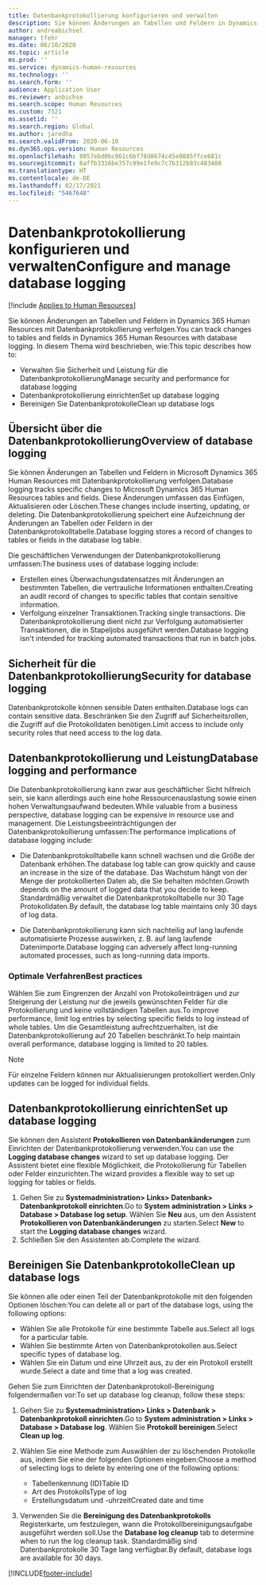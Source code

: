 ```yaml
---
title: Datenbankprotokollierung konfigurieren und verwalten
description: Sie können Änderungen an Tabellen und Feldern in Dynamics 365 Human Resources mit Datenbankprotokollierung verfolgen.
author: andreabichsel
manager: tfehr
ms.date: 06/10/2020
ms.topic: article
ms.prod: ''
ms.service: dynamics-human-resources
ms.technology: ''
ms.search.form: ''
audience: Application User
ms.reviewer: anbichse
ms.search.scope: Human Resources
ms.custom: 7521
ms.assetid: ''
ms.search.region: Global
ms.author: jaredha
ms.search.validFrom: 2020-06-10
ms.dyn365.ops.version: Human Resources
ms.openlocfilehash: 8057ebd0bc061c6bf78d8674c45e0885ffce681c
ms.sourcegitcommit: 6affb3316be757c99e1fe9c7c7b312b93c483408
ms.translationtype: HT
ms.contentlocale: de-DE
ms.lasthandoff: 02/17/2021
ms.locfileid: "5467648"
---
```

# <a name="configure-and-manage-database-logging"></a><span data-ttu-id="93dee-103">Datenbankprotokollierung konfigurieren und verwalten</span><span class="sxs-lookup"><span data-stu-id="93dee-103">Configure and manage database logging</span></span>

[!include [Applies to Human Resources](../includes/applies-to-hr.md)]

<span data-ttu-id="93dee-104">Sie können Änderungen an Tabellen und Feldern in Dynamics 365 Human Resources mit Datenbankprotokollierung verfolgen.</span><span class="sxs-lookup"><span data-stu-id="93dee-104">You can track changes to tables and fields in Dynamics 365 Human Resources with database logging.</span></span> <span data-ttu-id="93dee-105">In diesem Thema wird beschrieben, wie:</span><span class="sxs-lookup"><span data-stu-id="93dee-105">This topic describes how to:</span></span>

- <span data-ttu-id="93dee-106">Verwalten Sie Sicherheit und Leistung für die Datenbankprotokollierung</span><span class="sxs-lookup"><span data-stu-id="93dee-106">Manage security and performance for database logging</span></span>
- <span data-ttu-id="93dee-107">Datenbankprotokollierung einrichten</span><span class="sxs-lookup"><span data-stu-id="93dee-107">Set up database logging</span></span>
- <span data-ttu-id="93dee-108">Bereinigen Sie Datenbankprotokolle</span><span class="sxs-lookup"><span data-stu-id="93dee-108">Clean up database logs</span></span>

## <a name="overview-of-database-logging"></a><span data-ttu-id="93dee-109">Übersicht über die Datenbankprotokollierung</span><span class="sxs-lookup"><span data-stu-id="93dee-109">Overview of database logging</span></span>

<span data-ttu-id="93dee-110">Sie können Änderungen an Tabellen und Feldern in Microsoft Dynamics 365 Human Resources mit Datenbankprotokollierung verfolgen.</span><span class="sxs-lookup"><span data-stu-id="93dee-110">Database logging tracks specific changes to Microsoft Dynamics 365 Human Resources tables and fields.</span></span> <span data-ttu-id="93dee-111">Diese Änderungen umfassen das Einfügen, Aktualisieren oder Löschen.</span><span class="sxs-lookup"><span data-stu-id="93dee-111">These changes include inserting, updating, or deleting.</span></span> <span data-ttu-id="93dee-112">Die Datenbankprotokollierung speichert eine Aufzeichnung der Änderungen an Tabellen oder Feldern in der Datenbankprotokolltabelle.</span><span class="sxs-lookup"><span data-stu-id="93dee-112">Database logging stores a record of changes to tables or fields in the database log table.</span></span>

<span data-ttu-id="93dee-113">Die geschäftlichen Verwendungen der Datenbankprotokollierung umfassen:</span><span class="sxs-lookup"><span data-stu-id="93dee-113">The business uses of database logging include:</span></span>

- <span data-ttu-id="93dee-114">Erstellen eines Überwachungsdatensatzes mit Änderungen an bestimmten Tabellen, die vertrauliche Informationen enthalten.</span><span class="sxs-lookup"><span data-stu-id="93dee-114">Creating an audit record of changes to specific tables that contain sensitive information.</span></span>
- <span data-ttu-id="93dee-115">Verfolgung einzelner Transaktionen.</span><span class="sxs-lookup"><span data-stu-id="93dee-115">Tracking single transactions.</span></span> <span data-ttu-id="93dee-116">Die Datenbankprotokollierung dient nicht zur Verfolgung automatisierter Transaktionen, die in Stapeljobs ausgeführt werden.</span><span class="sxs-lookup"><span data-stu-id="93dee-116">Database logging isn't intended for tracking automated transactions that run in batch jobs.</span></span>

## <a name="security-for-database-logging"></a><span data-ttu-id="93dee-117">Sicherheit für die Datenbankprotokollierung</span><span class="sxs-lookup"><span data-stu-id="93dee-117">Security for database logging</span></span>

<span data-ttu-id="93dee-118">Datenbankprotokolle können sensible Daten enthalten.</span><span class="sxs-lookup"><span data-stu-id="93dee-118">Database logs can contain sensitive data.</span></span> <span data-ttu-id="93dee-119">Beschränken Sie den Zugriff auf Sicherheitsrollen, die Zugriff auf die Protokolldaten benötigen.</span><span class="sxs-lookup"><span data-stu-id="93dee-119">Limit access to include only security roles that need access to the log data.</span></span>

## <a name="database-logging-and-performance"></a><span data-ttu-id="93dee-120">Datenbankprotokollierung und Leistung</span><span class="sxs-lookup"><span data-stu-id="93dee-120">Database logging and performance</span></span>

<span data-ttu-id="93dee-121">Die Datenbankprotokollierung kann zwar aus geschäftlicher Sicht hilfreich sein, sie kann allerdings auch eine hohe Ressourcenauslastung sowie einen hohen Verwaltungsaufwand bedeuten.</span><span class="sxs-lookup"><span data-stu-id="93dee-121">While valuable from a business perspective, database logging can be expensive in resource use and management.</span></span> <span data-ttu-id="93dee-122">Die Leistungsbeeinträchtigungen der Datenbankprotokollierung umfassen:</span><span class="sxs-lookup"><span data-stu-id="93dee-122">The performance implications of database logging include:</span></span>

- <span data-ttu-id="93dee-123">Die Datenbankprotokolltabelle kann schnell wachsen und die Größe der Datenbank erhöhen.</span><span class="sxs-lookup"><span data-stu-id="93dee-123">The database log table can grow quickly and cause an increase in the size of the database.</span></span> <span data-ttu-id="93dee-124">Das Wachstum hängt von der Menge der protokollierten Daten ab, die Sie behalten möchten.</span><span class="sxs-lookup"><span data-stu-id="93dee-124">Growth depends on the amount of logged data that you decide to keep.</span></span> <span data-ttu-id="93dee-125">Standardmäßig verwaltet die Datenbankprotokolltabelle nur 30 Tage Protokolldaten.</span><span class="sxs-lookup"><span data-stu-id="93dee-125">By default, the database log table maintains only 30 days of log data.</span></span> 

- <span data-ttu-id="93dee-126">Die Datenbankprotokollierung kann sich nachteilig auf lang laufende automatisierte Prozesse auswirken, z. B. auf lang laufende Datenimporte.</span><span class="sxs-lookup"><span data-stu-id="93dee-126">Database logging can adversely affect long-running automated processes, such as long-running data imports.</span></span>

### <a name="best-practices"></a><span data-ttu-id="93dee-127">Optimale Verfahren</span><span class="sxs-lookup"><span data-stu-id="93dee-127">Best practices</span></span>

<span data-ttu-id="93dee-128">Wählen Sie zum Eingrenzen der Anzahl von Protokolleinträgen und zur Steigerung der Leistung nur die jeweils gewünschten Felder für die Protokollierung und keine vollständigen Tabellen aus.</span><span class="sxs-lookup"><span data-stu-id="93dee-128">To improve performance, limit log entries by selecting specific fields to log instead of whole tables.</span></span> <span data-ttu-id="93dee-129">Um die Gesamtleistung aufrechtzuerhalten, ist die Datenbankprotokollierung auf 20 Tabellen beschränkt.</span><span class="sxs-lookup"><span data-stu-id="93dee-129">To help maintain overall performance, database logging is limited to 20 tables.</span></span>

> [!NOTE]
> <span data-ttu-id="93dee-130">Für einzelne Feldern können nur Aktualisierungen protokolliert werden.</span><span class="sxs-lookup"><span data-stu-id="93dee-130">Only updates can be logged for individual fields.</span></span>

## <a name="set-up-database-logging"></a><span data-ttu-id="93dee-131">Datenbankprotokollierung einrichten</span><span class="sxs-lookup"><span data-stu-id="93dee-131">Set up database logging</span></span>

<span data-ttu-id="93dee-132">Sie können den Assistent **Protokollieren von Datenbankänderungen** zum Einrichten der Datenbankprotokollierung verwenden.</span><span class="sxs-lookup"><span data-stu-id="93dee-132">You can use the **Logging database changes** wizard to set up database logging.</span></span> <span data-ttu-id="93dee-133">Der Assistent bietet eine flexible Möglichkeit, die Protokollierung für Tabellen oder Felder einzurichten.</span><span class="sxs-lookup"><span data-stu-id="93dee-133">The wizard provides a flexible way to set up logging for tables or fields.</span></span>

1. <span data-ttu-id="93dee-134">Gehen Sie zu **Systemadministration> Links> Datenbank> Datenbankprotokoll einrichten**.</span><span class="sxs-lookup"><span data-stu-id="93dee-134">Go to **System administration > Links > Database > Database log setup**.</span></span> <span data-ttu-id="93dee-135">Wählen Sie **Neu** aus, um den Assistent **Protokollieren von Datenbankänderungen** zu starten.</span><span class="sxs-lookup"><span data-stu-id="93dee-135">Select **New** to start the **Logging database changes** wizard.</span></span>
2. <span data-ttu-id="93dee-136">Schließen Sie den Assistenten ab.</span><span class="sxs-lookup"><span data-stu-id="93dee-136">Complete the wizard.</span></span>

## <a name="clean-up-database-logs"></a><span data-ttu-id="93dee-137">Bereinigen Sie Datenbankprotokolle</span><span class="sxs-lookup"><span data-stu-id="93dee-137">Clean up database logs</span></span>

<span data-ttu-id="93dee-138">Sie können alle oder einen Teil der Datenbankprotokolle mit den folgenden Optionen löschen:</span><span class="sxs-lookup"><span data-stu-id="93dee-138">You can delete all or part of the database logs, using the following options:</span></span>

- <span data-ttu-id="93dee-139">Wählen Sie alle Protokolle für eine bestimmte Tabelle aus.</span><span class="sxs-lookup"><span data-stu-id="93dee-139">Select all logs for a particular table.</span></span>
- <span data-ttu-id="93dee-140">Wählen Sie bestimmte Arten von Datenbankprotokollen aus.</span><span class="sxs-lookup"><span data-stu-id="93dee-140">Select specific types of database log.</span></span>
- <span data-ttu-id="93dee-141">Wählen Sie ein Datum und eine Uhrzeit aus, zu der ein Protokoll erstellt wurde.</span><span class="sxs-lookup"><span data-stu-id="93dee-141">Select a date and time that a log was created.</span></span>

<span data-ttu-id="93dee-142">Gehen Sie zum Einrichten der Datenbankprotokoll-Bereinigung folgendermaßen vor:</span><span class="sxs-lookup"><span data-stu-id="93dee-142">To set up database log cleanup, follow these steps:</span></span> 

1. <span data-ttu-id="93dee-143">Gehen Sie zu **Systemadministration> Links > Datenbank > Datenbankprotokoll einrichten**.</span><span class="sxs-lookup"><span data-stu-id="93dee-143">Go to **System administration > Links > Database > Database log**.</span></span> <span data-ttu-id="93dee-144">Wählen Sie **Protokoll bereinigen**.</span><span class="sxs-lookup"><span data-stu-id="93dee-144">Select **Clean up log**.</span></span>

2. <span data-ttu-id="93dee-145">Wählen Sie eine Methode zum Auswählen der zu löschenden Protokolle aus, indem Sie eine der folgenden Optionen eingeben:</span><span class="sxs-lookup"><span data-stu-id="93dee-145">Choose a method of selecting logs to delete by entering one of the following options:</span></span>

   - <span data-ttu-id="93dee-146">Tabellenkennung (ID)</span><span class="sxs-lookup"><span data-stu-id="93dee-146">Table ID</span></span>
   - <span data-ttu-id="93dee-147">Art des Protokolls</span><span class="sxs-lookup"><span data-stu-id="93dee-147">Type of log</span></span>
   - <span data-ttu-id="93dee-148">Erstellungsdatum und -uhrzeit</span><span class="sxs-lookup"><span data-stu-id="93dee-148">Created date and time</span></span>

3. <span data-ttu-id="93dee-149">Verwenden Sie die **Bereinigung des Datenbankprotokolls** Registerkarte, um festzulegen, wann die Protokollbereinigungsaufgabe ausgeführt werden soll.</span><span class="sxs-lookup"><span data-stu-id="93dee-149">Use the **Database log cleanup** tab to determine when to run the log cleanup task.</span></span> <span data-ttu-id="93dee-150">Standardmäßig sind Datenbankprotokolle 30 Tage lang verfügbar.</span><span class="sxs-lookup"><span data-stu-id="93dee-150">By default, database logs are available for 30 days.</span></span>


[!INCLUDE[footer-include](../includes/footer-banner.md)]